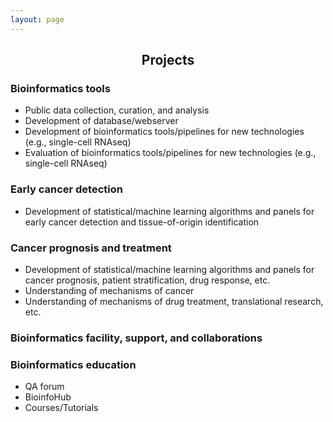 ```yaml
---
layout: page
---
```


<div align="center"><h2>Projects</h2></div>
  
### Bioinformatics tools
* Public data collection, curation, and analysis
* Development of database/webserver
* Development of bioinformatics tools/pipelines for new technologies (e.g., single-cell RNAseq)
* Evaluation of bioinformatics tools/pipelines for new technologies (e.g., single-cell RNAseq)


### Early cancer detection
* Development of statistical/machine learning algorithms and panels for early cancer detection and tissue-of-origin identification

### Cancer prognosis and treatment
* Development of statistical/machine learning algorithms and panels for cancer prognosis, patient stratification, drug response, etc.
* Understanding of mechanisms of cancer
* Understanding of mechanisms of drug treatment, translational research, etc.

### Bioinformatics facility, support, and collaborations

### Bioinformatics education
* QA forum
* BioinfoHub
* Courses/Tutorials
